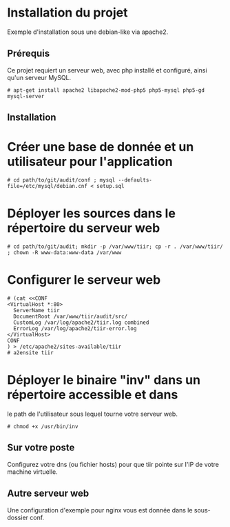 Installation du projet
======================

Exemple d'installation sous une debian-like via apache2.

Prérequis
---------

Ce projet requiert un serveur web, avec php installé
et configuré, ainsi qu'un serveur MySQL.

```# apt-get install apache2 libapache2-mod-php5 php5-mysql php5-gd mysql-server```

Installation
------------

# Créer une base de donnée et un utilisateur pour l'application

```# cd path/to/git/audit/conf ; mysql --defaults-file=/etc/mysql/debian.cnf < setup.sql```

# Déployer les sources dans le répertoire du serveur web

```# cd path/to/git/audit; mkdir -p /var/www/tiir; cp -r . /var/www/tiir/ ; chown -R www-data:www-data /var/www ```

# Configurer le serveur web
```
# (cat <<CONF
<VirtualHost *:80>
  ServerName tiir
  DocumentRoot /var/www/tiir/audit/src/
  CustomLog /var/log/apache2/tiir.log combined
  ErrorLog /var/log/apache2/tiir-error.log
</VirtualHost>
CONF
) > /etc/apache2/sites-available/tiir
# a2ensite tiir
```

# Déployer le binaire "inv" dans un répertoire accessible et dans
  le path de l'utilisateur sous lequel tourne votre serveur web.
  
  ```# cp path/to/git/inv /usr/bin
# chmod +x /usr/bin/inv
```

Sur votre poste
---------------

Configurez votre dns (ou fichier hosts) pour que tiir pointe sur l'IP de 
votre machine virtuelle.

Autre serveur web
-----------------
Une configuration d'exemple pour nginx vous est donnée dans le 
sous-dossier conf.

